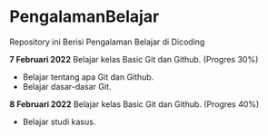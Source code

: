 # PengalamanBelajar
Repository ini Berisi Pengalaman Belajar di Dicoding 

**7 Februari 2022**
Belajar kelas Basic Git dan Github. (Progres 30%)
  * Belajar tentang apa Git dan Github.
  * Belajar dasar-dasar Git.

**8 Februari 2022**
Belajar kelas Basic Git dan Github. (Progres 40%)
  * Belajar studi kasus.
